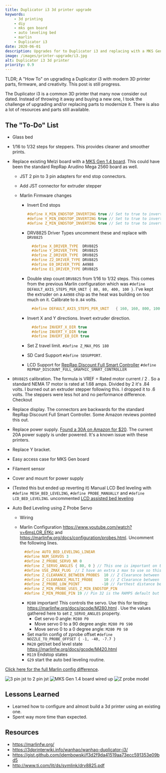 ```yaml
---
title: Duplicator i3 3d printer upgrade
keywords: 
    - 3d printing
    - diy
    - mks gen board
    - auto leveling bed
    - marlin
    - Duplicator i3
date: 2020-06-01
description: Upgrades for to Duplicator i3 and replacing with a MKS Gen 1.4 Board.
image: /images/printer-upgrade/i3.jpg
alt: Duplicator i3 3d printer
priority: 0.9
---
```



TLDR; A "How To" on upgrading a Duplicator i3 with modern 3D printer parts, firmware, and creativity. This post is still progress.

The Duplicator i3 is a common 3D printer that many now consider out dated. Instead of throwing it away and buying a new one, I took the challenge of upgrading and/or replacing parts to modernize it. There is also a lot of resources and parts still available.

## The "To-Do" List

- Glass bed
- 1/16 to 1/32 steps for steppers. This provides cleaner and smoother prints.
- Replace existing Melzi board with a [MKS Gen 1.4 board](https://amzn.to/2yT1NlY). This could have been the standard RepRap Arudino Mega 2560 board as well.

  - JST 2 pin to 3 pin adapters for end stop connectors.
  - Add JST connector for extruder stepper
  - Marlin Firmware changes

    - Invert End stops
      ```cpp
      #define X_MIN_ENDSTOP_INVERTING true // Set to true to invert the logic of the endstop.
      #define Y_MIN_ENDSTOP_INVERTING true // Set to true to invert the logic of the endstop.
      #define Z_MIN_ENDSTOP_INVERTING true // Set to true to invert the logic of the endstop.
      ```
    - DRV8825 Driver Types uncomment these and replace with `DRV8825`

      ```cpp
        #define X_DRIVER_TYPE  DRV8825
        #define Y_DRIVER_TYPE  DRV8825
        #define Z_DRIVER_TYPE  DRV8825
        #define Z2_DRIVER_TYPE DRV8825
        #define E0_DRIVER_TYPE A4988
        #define E1_DRIVER_TYPE DRV8825
      ```

    - Double step count `DRV8825` from 1/16 to 1/32 steps. This comes from the previous Marlin configuration which was `#define DEFAULT_AXIS_STEPS_PER_UNIT { 80, 80, 400, 100 }`. I've kept the extruder on a `A4988` chip as the heat was building on too much on it. Calibrate to `0.84` volts.

      ```cpp
        #define DEFAULT_AXIS_STEPS_PER_UNIT   { 160, 160, 800, 100 }
      ```

    - Invert X and Y directions. Invert extruder direction.

      ```cpp
        #define INVERT_X_DIR true
        #define INVERT_Y_DIR true
        #define INVERT_E0_DIR true
      ```

    - Set Z travel limit. `#define Z_MAX_POS 180`
    - SD Card Support `#define SDSUPPORT`.
    - LCD Support for [RepRap Discount Full Smart Controller](https://amzn.to/2JygbSy) `#define REPRAP_DISCOUNT_FULL_GRAPHIC_SMART_CONTROLLER`

- `DRV8825` calibration. The formula is VREF = Rated motor current / 2 . So a standard NEMA 17 motor is rated at 1.68 amps. Divided by 2 it's .84 volts. I burned out an extruder stepper following this. I dropped it to .6 volts. The steppers were less hot and no performance difference. Checkout
- Replace display. The connectors are backwards for the standard RepRap Discount Full Smart Controller. Some Amazon reviews pointed this out.
- Replace power supply. [Found a 30A on Amazon for \$20](https://amzn.to/2XP8wpz). The current 20A power supply is under powered. It's a known issue with these printers.
- Replace Y bracket.
<!-- - OctoPrint works but there is a bug where you need to set the serial speed to `Auto` otherwise it fails to connect. -->
- Easy access case for MKS Gen board
- Filament sensor
- Cover and mount for power supply
- (Tested this but ended up reverting it) Manual LCD Bed leveling with `#define MESH_BED_LEVELING`, `#define PROBE_MANUALLY` and `#define LCD_BED_LEVELING`. uncommented [LCD assisted bed leveling](https://marlinfw.org/docs/configuration/probes.html)
- Auto Bed Leveling using Z Probe Servo

  - Wiring
  - Marlin Configuration https://www.youtube.com/watch?v=6msLOR_EfKc and https://marlinfw.org/docs/configuration/probes.html. Uncomment the following lines.

    ```cpp
      #define AUTO_BED_LEVELING_LINEAR
      #define NUM_SERVOS 3
      #define Z_PROBE_SERVO_NR 0
      #define Z_SERVO_ANGLES { 80, 0 } // This one is important on the servo arm deploy and retraction
      #define USE_ZMAX_PLUG  // I have an extra z max to use so this is used for the switch on the servo arm
      #define Z_CLEARANCE_BETWEEN_PROBES  10 // Z Clearance between probe points
      #define Z_CLEARANCE_MULTI_PROBE     10 // Z Clearance between multiple probes
      #define Z_PROBE_LOW_POINT          -10 // Farthest distance below the trigger-point to go before stopping
      #define Z_MIN_PROBE_USES_Z_MIN_ENDSTOP_PIN
      #define Z_MIN_PROBE_PIN 19 // Pin 32 is the RAMPS default but we are using a MKS Gen 1.4 Board
    ```

    - `M280` important! This controls the servo. Use this for testing: https://marlinfw.org/docs/gcode/M280.html . Use the values gathered here to set `Z_SERVO_ANGLES` property.
      - Get servo 0 angle: `M280 P0`
      - Move servo 0 to a 90 degree angle: `M280 P0 S90`
      - Move servo 0 to a 0 degree angle: `M280 P0 S0`
    - Set marlin config of zprobe offset `#define NOZZLE_TO_PROBE_OFFSET { -1, -40, -7.7 }`
    - `M420` get/set bed level state https://marlinfw.org/docs/gcode/M420.html
    - `M119` Endstop states
    - `G29` start the auto bed leveling routine.

[Click here for the full Marlin config difference](/marlinConfigDiff.html).

![](images/printer-upgrade/3pinTo2pinJst.jpg "3 pin jst to 2 pin jst")
![](images/printer-upgrade/boardLayout.jpg "MKS Gen 1.4 board wired up")
![](images/printer-upgrade/zprobeModel.png "Z probe model")

## Lessons Learned

- Learned how to configure and almost build a 3d printer using an existing one.
- Spent way more time than expected.

## Resources

- <https://marlinfw.org/>
- <https://3dprinterwiki.info/wanhao/wanhao-duplicator-i3/>
- <https://gist.github.com/jdembowski/f3d2f9da41519aa73ecc591353e09bd5>
- <http://www.ti.com/lit/ds/symlink/drv8825.pdf>
